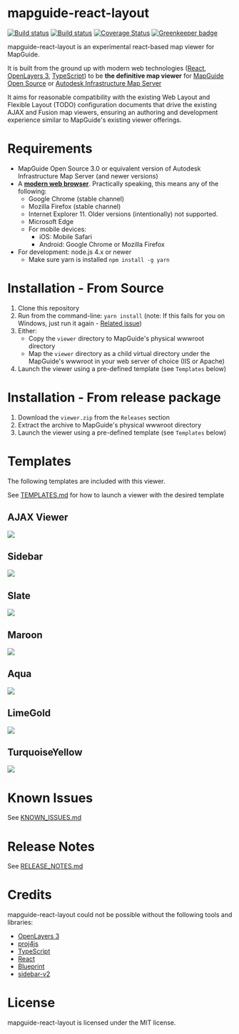 # mapguide-react-layout

[![Build status](https://travis-ci.org/jumpinjackie/mapguide-react-layout.svg)](https://travis-ci.org/jumpinjackie/mapguide-react-layout)
[![Build status](https://ci.appveyor.com/api/projects/status/urdvk8788w6h26ae?svg=true)](https://ci.appveyor.com/project/jumpinjackie/mapguide-react-layout)
[![Coverage Status](https://coveralls.io/repos/github/jumpinjackie/mapguide-react-layout/badge.svg?branch=master)](https://coveralls.io/github/jumpinjackie/mapguide-react-layout?branch=master)
[![Greenkeeper badge](https://badges.greenkeeper.io/jumpinjackie/mapguide-react-layout.svg)](https://greenkeeper.io/)

mapguide-react-layout is an experimental react-based map viewer for MapGuide.

It is built from the ground up with modern web technologies ([React](https://facebook.github.io/react/), [OpenLayers 3](http://openlayers.org/), [TypeScript](https://www.typescriptlang.org/)) to be **the definitive map viewer** for [MapGuide Open Source](http://mapguide.osgeo.org) or [Autodesk Infrastructure Map Server](http://www.autodesk.com/products/infrastructure-map-server/overview)

It aims for reasonable compatibility with the existing Web Layout and Flexible Layout (TODO) configuration documents that drive the existing AJAX and Fusion map viewers, ensuring an authoring and development experience similar to MapGuide's existing viewer offerings.

# Requirements

 * MapGuide Open Source 3.0 or equivalent version of Autodesk Infrastructure Map Server (and newer versions)
 * A [**modern web browser**](http://browsehappy.com/). Practically speaking, this means any of the following:
    * Google Chrome (stable channel)
    * Mozilla Firefox (stable channel)
    * Internet Explorer 11. Older versions (intentionally) not supported.
    * Microsoft Edge
    * For mobile devices:
      * iOS: Mobile Safari
      * Android: Google Chrome or Mozilla Firefox
 * For development: node.js 4.x or newer
    * Make sure yarn is installed `npm install -g yarn`

# Installation - From Source

 1. Clone this repository
 2. Run from the command-line: `yarn install` (note: If this fails for you on Windows, just run it again - [Related issue](https://github.com/yarnpkg/yarn/issues/919))
 3. Either:
    * Copy the `viewer` directory to MapGuide's physical wwwroot directory
    * Map the `viewer` directory as a child virtual directory under the MapGuide's wwwroot in your web server of choice (IIS or Apache)
 4. Launch the viewer using a pre-defined template (see `Templates` below)

# Installation - From release package

 1. Download the `viewer.zip` from the `Releases` section
 2. Extract the archive to MapGuide's physical wwwroot directory
 3. Launch the viewer using a pre-defined template (see `Templates` below)

# Templates

The following templates are included with this viewer.

See [TEMPLATES.md](https://github.com/jumpinjackie/mapguide-react-layout/blob/master/TEMPLATES.md) for how to launch a viewer with the desired template

## AJAX Viewer

![](https://github.com/jumpinjackie/mapguide-react-layout/raw/master/doc/ajax-viewer.png)

## Sidebar

![](https://github.com/jumpinjackie/mapguide-react-layout/raw/master/doc/sidebar.png)

## Slate

![](https://github.com/jumpinjackie/mapguide-react-layout/raw/master/doc/slate.png)

## Maroon

![](https://github.com/jumpinjackie/mapguide-react-layout/raw/master/doc/maroon.png)

## Aqua

![](https://github.com/jumpinjackie/mapguide-react-layout/raw/master/doc/aqua.png)

## LimeGold

![](https://github.com/jumpinjackie/mapguide-react-layout/raw/master/doc/limegold.png)

## TurquoiseYellow

![](https://github.com/jumpinjackie/mapguide-react-layout/raw/master/doc/turquoise-yellow.png)

# Known Issues

See [KNOWN_ISSUES.md](https://github.com/jumpinjackie/mapguide-react-layout/blob/master/KNOWN_ISSUES.md)

# Release Notes

See [RELEASE_NOTES.md](https://github.com/jumpinjackie/mapguide-react-layout/blob/master/RELEASE_NOTES.md)

# Credits

mapguide-react-layout could not be possible without the following tools and libraries:

 * [OpenLayers 3](http://openlayers.org/)
 * [proj4js](http://proj4js.org/)
 * [TypeScript](https://www.typescriptlang.org/)
 * [React](https://facebook.github.io/react/)
 * [Blueprint](http://blueprintjs.com/)
 * [sidebar-v2](https://github.com/Turbo87/sidebar-v2)

# License

mapguide-react-layout is licensed under the MIT license.